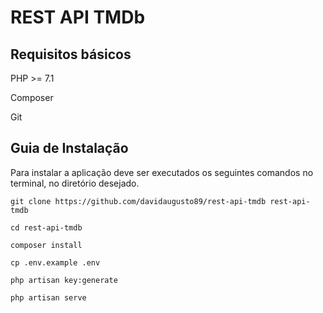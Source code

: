 # REST API TMDb

## Requisitos básicos

PHP >= 7.1

Composer

Git


## Guia de Instalação

Para instalar a aplicação deve ser executados os seguintes comandos no terminal, no diretório desejado.
	
	git clone https://github.com/davidaugusto89/rest-api-tmdb rest-api-tmdb

	cd rest-api-tmdb

	composer install

	cp .env.example .env

	php artisan key:generate

	php artisan serve